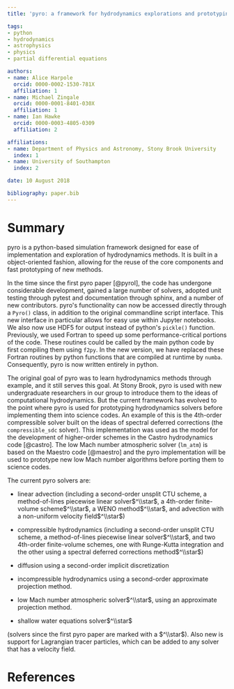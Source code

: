 ```yaml
---
title: 'pyro: a framework for hydrodynamics explorations and prototyping'

tags:
- python
- hydrodynamics
- astrophysics
- physics
- partial differential equations

authors:
- name: Alice Harpole
  orcid: 0000-0002-1530-781X
  affiliation: 1
- name: Michael Zingale
  orcid: 0000-0001-8401-030X
  affiliation: 1
- name: Ian Hawke
  orcid: 0000-0003-4805-0309
  affiliation: 2

affiliations:
- name: Department of Physics and Astronomy, Stony Brook University
  index: 1
- name: University of Southampton
  index: 2

date: 10 August 2018

bibliography: paper.bib
---
```


# Summary

pyro is a python-based simulation framework designed for ease of
implementation and exploration of hydrodynamics methods.  It is
built in a object-oriented fashion, allowing for the reuse of
the core components and fast prototyping of new methods.

In the time since the first pyro paper [@pyroI], the code has
undergone considerable development, gained a large number of solvers,
adopted unit testing through pytest and documentation through sphinx,
and a number of new contributors.  pyro's functionality can now
be accessed directly through a `Pyro()` class, in addition to the
original commandline script interface.  This new interface in particular
allows for easy use within Jupyter notebooks.  We also now use HDF5
for output instead of python's `pickle()` function.  Previously, we used Fortran
to speed up some performance-critical portions of the code.  These routines
could be called by the main python code by first compiling them using `f2py`.
In the new version, we have replaced these Fortran routines by python functions
that are compiled at runtime by `numba`.  Consequently, pyro is now written
entirely in python.

The original goal of pyro was to learn hydrodynamics methods through
example, and it still serves this goal.  At Stony Brook, pyro is used
with new undergraduate researchers in our group to introduce them to
the ideas of computational hydrodynamics.  But the current framework
has evolved to the point where pyro is used for prototyping
hydrodynamics solvers before implementing them into science codes.  An
example of this is the 4th-order compressible solver built on the
ideas of spectral deferred corrections (the `compressible_sdc`
solver).  This implementation was used as the model for the
development of higher-order schemes in the Castro hydrodynamics code
[@castro].  The low Mach number atmospheric solver (`lm_atm`) is based
on the Maestro code [@maestro] and the pyro implementation will be
used to prototype new low Mach number algorithms before porting them
to science codes.

The current pyro solvers are:

-   linear advection (including a second-order unsplit CTU scheme, a
    method-of-lines piecewise linear solver$^\\star$, a 4th-order
    finite-volume scheme$^\\star$, a WENO method$^\\star$, and
    advection with a non-uniform velocity field$^\\star$)

-   compressible hydrodynamics (including a second-order unsplit CTU
    scheme, a method-of-lines piecewise linear solver$^\\star$, and two
    4th-order finite-volume schemes, one with Runge-Kutta integration
    and the other using a spectral deferred corrections
    method$^\\star$)

-   diffusion using a second-order implicit discretization

-   incompressible hydrodynamics using a second-order approximate
    projection method.

-   low Mach number atmospheric solver$^\\star$, using an approximate
    projection method.

-   shallow water equations solver$^\\star$

(solvers since the first pyro paper are marked with a $^\\star$).  Also
new is support for Lagrangian tracer particles, which can be added to
any solver that has a velocity field.

# References
